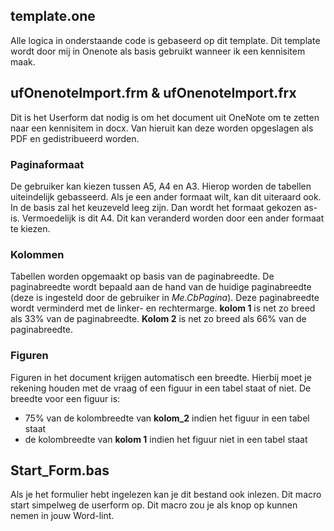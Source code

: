 ## template.one
Alle logica in onderstaande code is gebaseerd op dit template. Dit template wordt door mij in Onenote als basis gebruikt wanneer ik een kennisitem maak.

## ufOnenoteImport.frm & ufOnenoteImport.frx
Dit is het Userform dat nodig is om het document uit OneNote om te zetten naar een kennisitem in docx. Van hieruit kan deze worden opgeslagen als PDF en gedistribueerd worden. 

### Paginaformaat
De gebruiker kan kiezen tussen A5, A4 en A3. Hierop worden de tabellen uiteindelijk gebasseerd. Als je een ander formaat wilt, kan dit uiteraard ook. In de basis zal het keuzeveld leeg zijn. Dan wordt het formaat gekozen as-is. Vermoedelijk is dit A4. Dit kan veranderd worden door een ander formaat te kiezen.

### Kolommen
Tabellen worden opgemaakt op basis van de paginabreedte. De paginabreedte wordt bepaald aan de hand van de huidige paginabreedte (deze is ingesteld door de gebruiker in *Me.CbPagina*). Deze paginabreedte wordt verminderd met de linker- en rechtermarge. **kolom 1** is net zo breed als 33% van de paginabreedte. **Kolom 2** is net zo breed als 66% van de paginabreedte. 

### Figuren
Figuren in het document krijgen automatisch een breedte. Hierbij moet je rekening houden met de vraag of een figuur in een tabel staat of niet. De breedte voor een figuur is:

- 75% van de kolombreedte van **kolom_2** indien het figuur in een tabel staat
- de kolombreedte van **kolom 1** indien het figuur niet in een tabel staat

## Start_Form.bas
Als je het formulier hebt ingelezen kan je dit bestand ook inlezen. Dit macro start simpelweg de userform op. Dit macro zou je als knop op kunnen nemen in jouw Word-lint. 